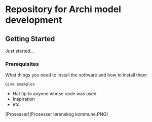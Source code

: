 # Repository for Archi model development
## Getting Started

Just started...

### Prerequisites

What things you need to install the software and how to install them

```
Give examples
```

* Hat tip to anyone whose code was used
* Inspiration
* etc

[Prosesser](Prosesser lørenskog kommune.PNG)
